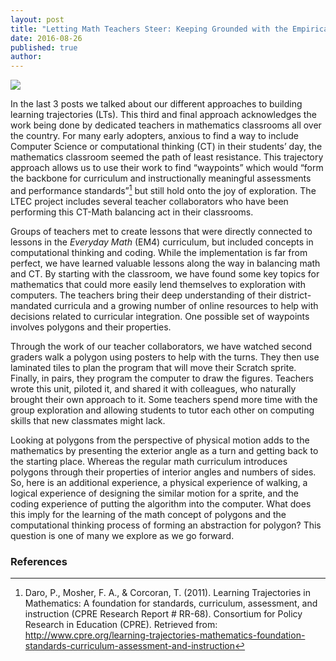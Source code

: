 ```yaml
---
layout: post
title: "Letting Math Teachers Steer: Keeping Grounded with the Empirical Trajectories"
date: 2016-08-26
published: true
author: 
---
```



![](https://googledrive.com/host/0B3XzcKIiWyccNXdGbDVqNVZCTm8/images/blog/BlogPost6-Image1.jpg)

In the last 3 posts we talked about our different approaches to building learning trajectories (LTs). This third and final approach acknowledges the work being done by dedicated teachers in mathematics classrooms all over the country. <!--excerpt-->For many early adopters, anxious to find a way to include Computer Science or computational thinking (CT) in their students’ day, the mathematics classroom seemed the path of least resistance. This trajectory approach allows us to use their work to find “waypoints” which would “form the backbone for curriculum and instructionally meaningful assessments and performance standards”[^fn-daro-2011] but still hold onto the joy of exploration. The LTEC project includes several teacher collaborators who have been performing this CT-Math balancing act in their classrooms.



Groups of teachers met to create lessons that were directly connected to lessons in the *Everyday Math* (EM4) curriculum, but included concepts in computational thinking and coding. While the implementation is far from perfect, we have learned valuable lessons along the way in balancing math and CT. By starting with the classroom, we have found some key topics for mathematics that could more easily lend themselves to exploration with computers. The teachers bring their deep understanding of their district-mandated curricula and a growing number of online resources to help with decisions related to curricular integration. One possible set of waypoints involves polygons and their properties.  



Through the work of our teacher collaborators, we have watched second graders walk a polygon using posters to help with the turns. They then use laminated tiles to plan the program that will move their Scratch sprite. Finally, in pairs, they program the computer to draw the figures. Teachers wrote this unit, piloted it, and shared it with colleagues, who naturally brought their own approach to it. Some teachers spend more time with the group exploration and allowing students to tutor each other on computing skills that new classmates might lack. 

Looking at polygons from the perspective of physical motion adds to the mathematics by presenting the exterior angle as a turn and getting back to the starting place. Whereas the regular math curriculum introduces polygons through their properties of interior angles and numbers of sides. So, here is an additional experience, a physical experience of walking, a logical experience of designing the similar motion for a sprite, and the coding experience of putting the algorithm into the computer. What does this imply for the learning of the math concept of polygons and the computational thinking process of forming an abstraction for polygon? This question is one of many we explore as we go forward.  


### References ###
[^fn-daro-2011]:Daro, P., Mosher, F. A., & Corcoran, T. (2011). Learning Trajectories in Mathematics: A foundation for standards, curriculum, assessment, and instruction (CPRE Research Report # RR-68). Consortium for Policy Research in Education (CPRE).  Retrieved from: http://www.cpre.org/learning-trajectories-mathematics-foundation-standards-curriculum-assessment-and-instruction   


